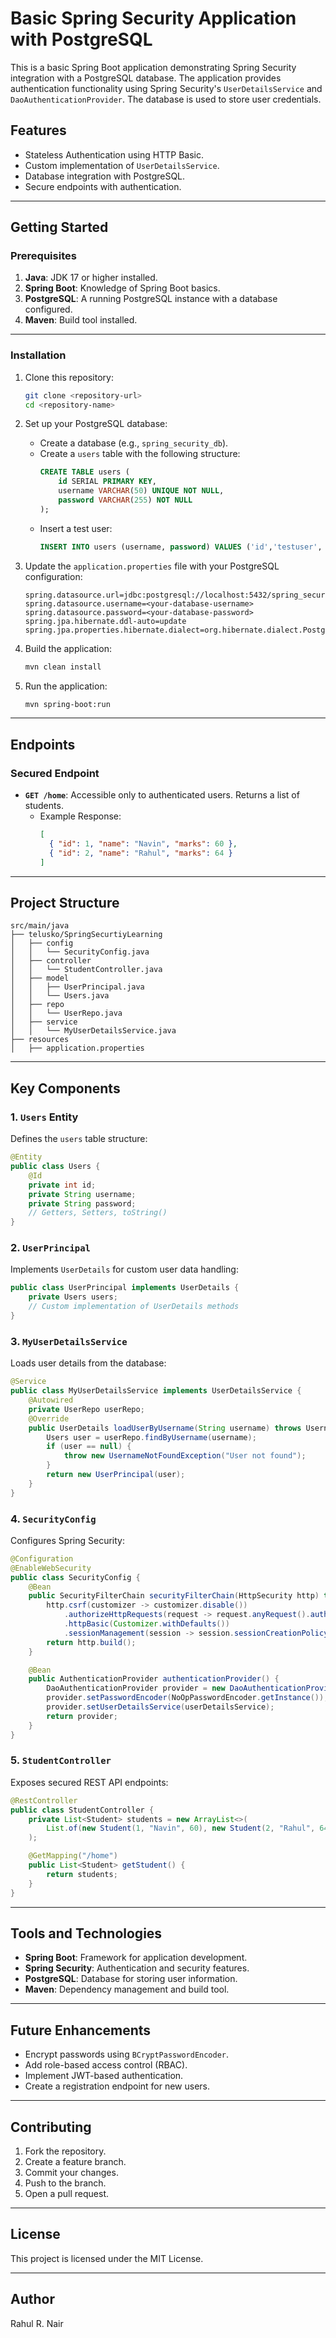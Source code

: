 # Basic Spring Security Application with PostgreSQL

This is a basic Spring Boot application demonstrating Spring Security integration with a PostgreSQL database. The application provides authentication functionality using Spring Security's `UserDetailsService` and `DaoAuthenticationProvider`. The database is used to store user credentials.

## Features

- Stateless Authentication using HTTP Basic.
- Custom implementation of `UserDetailsService`.
- Database integration with PostgreSQL.
- Secure endpoints with authentication.

---

## Getting Started

### Prerequisites

1. **Java**: JDK 17 or higher installed.
2. **Spring Boot**: Knowledge of Spring Boot basics.
3. **PostgreSQL**: A running PostgreSQL instance with a database configured.
4. **Maven**: Build tool installed.

---

### Installation

1. Clone this repository:
    ```bash
    git clone <repository-url>
    cd <repository-name>
    ```

2. Set up your PostgreSQL database:
    - Create a database (e.g., `spring_security_db`).
    - Create a `users` table with the following structure:
      ```sql
      CREATE TABLE users (
          id SERIAL PRIMARY KEY,
          username VARCHAR(50) UNIQUE NOT NULL,
          password VARCHAR(255) NOT NULL
      );
      ```
    - Insert a test user:
      ```sql
      INSERT INTO users (username, password) VALUES ('id','testuser', 'password');
      ```

3. Update the `application.properties` file with your PostgreSQL configuration:
    ```properties
    spring.datasource.url=jdbc:postgresql://localhost:5432/spring_security_db
    spring.datasource.username=<your-database-username>
    spring.datasource.password=<your-database-password>
    spring.jpa.hibernate.ddl-auto=update
    spring.jpa.properties.hibernate.dialect=org.hibernate.dialect.PostgreSQLDialect
    ```

4. Build the application:
    ```bash
    mvn clean install
    ```

5. Run the application:
    ```bash
    mvn spring-boot:run
    ```

---

## Endpoints

### Secured Endpoint
- **`GET /home`**: Accessible only to authenticated users. Returns a list of students.
  - Example Response:
    ```json
    [
      { "id": 1, "name": "Navin", "marks": 60 },
      { "id": 2, "name": "Rahul", "marks": 64 }
    ]
    ```

---

## Project Structure

```
src/main/java
├── telusko/SpringSecurtiyLearning
│   ├── config
│   │   └── SecurityConfig.java
│   ├── controller
│   │   └── StudentController.java
│   ├── model
│   │   ├── UserPrincipal.java
│   │   └── Users.java
│   ├── repo
│   │   └── UserRepo.java
│   ├── service
│   │   └── MyUserDetailsService.java
├── resources
│   ├── application.properties
```

---

## Key Components

### 1. **`Users` Entity**
Defines the `users` table structure:
```java
@Entity
public class Users {
    @Id
    private int id;
    private String username;
    private String password;
    // Getters, Setters, toString()
}
```

### 2. **`UserPrincipal`**
Implements `UserDetails` for custom user data handling:
```java
public class UserPrincipal implements UserDetails {
    private Users users;
    // Custom implementation of UserDetails methods
}
```

### 3. **`MyUserDetailsService`**
Loads user details from the database:
```java
@Service
public class MyUserDetailsService implements UserDetailsService {
    @Autowired
    private UserRepo userRepo;
    @Override
    public UserDetails loadUserByUsername(String username) throws UsernameNotFoundException {
        Users user = userRepo.findByUsername(username);
        if (user == null) {
            throw new UsernameNotFoundException("User not found");
        }
        return new UserPrincipal(user);
    }
}
```

### 4. **`SecurityConfig`**
Configures Spring Security:
```java
@Configuration
@EnableWebSecurity
public class SecurityConfig {
    @Bean
    public SecurityFilterChain securityFilterChain(HttpSecurity http) throws Exception {
        http.csrf(customizer -> customizer.disable())
            .authorizeHttpRequests(request -> request.anyRequest().authenticated())
            .httpBasic(Customizer.withDefaults())
            .sessionManagement(session -> session.sessionCreationPolicy(SessionCreationPolicy.STATELESS));
        return http.build();
    }

    @Bean
    public AuthenticationProvider authenticationProvider() {
        DaoAuthenticationProvider provider = new DaoAuthenticationProvider();
        provider.setPasswordEncoder(NoOpPasswordEncoder.getInstance());
        provider.setUserDetailsService(userDetailsService);
        return provider;
    }
}
```

### 5. **`StudentController`**
Exposes secured REST API endpoints:
```java
@RestController
public class StudentController {
    private List<Student> students = new ArrayList<>(
        List.of(new Student(1, "Navin", 60), new Student(2, "Rahul", 64))
    );

    @GetMapping("/home")
    public List<Student> getStudent() {
        return students;
    }
}
```

---

## Tools and Technologies

- **Spring Boot**: Framework for application development.
- **Spring Security**: Authentication and security features.
- **PostgreSQL**: Database for storing user information.
- **Maven**: Dependency management and build tool.

---

## Future Enhancements

- Encrypt passwords using `BCryptPasswordEncoder`.
- Add role-based access control (RBAC).
- Implement JWT-based authentication.
- Create a registration endpoint for new users.

---

## Contributing

1. Fork the repository.
2. Create a feature branch.
3. Commit your changes.
4. Push to the branch.
5. Open a pull request.

---

## License

This project is licensed under the MIT License.

---

## Author

Rahul R. Nair

